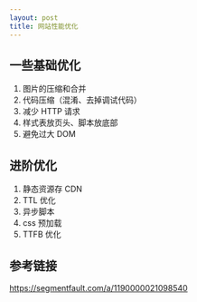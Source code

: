 ```yaml
---
layout: post
title: 网站性能优化
---
```


## 一些基础优化
1. 图片的压缩和合并
2. 代码压缩（混淆、去掉调试代码）
3. 减少 HTTP 请求
4. 样式表放页头、脚本放底部
5. 避免过大 DOM

## 进阶优化
1. 静态资源存 CDN
2. TTL 优化
3. 异步脚本
4. css 预加载
5. TTFB 优化

## 参考链接

https://segmentfault.com/a/1190000021098540